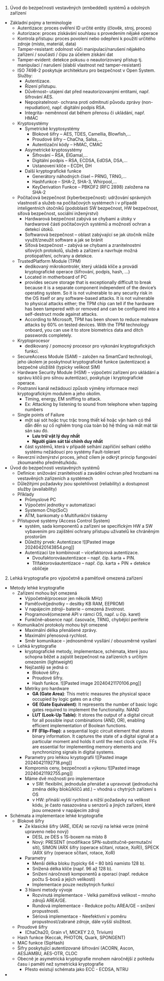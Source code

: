 1. Úvod do bezpečnosti vestavěných (embedded) systémů a odolných zařízení
- Základní pojmy a terminologie
	- Autentizace: proces ověření ID určité entity (člověk, stroj, proces)
	- Autorizace: proces získávání souhlasu s provedením nějaké operace
	- Kontrola přístupu: proces povolení nebo odepření k použití určitého zdroje (místo, materiál, data)
	- Tamper-resistant: odolnost vůči manipulaci/narušení nějakého zařízení / součásti / čipu za účelem získání dat
	- Tamper-evident: detekce pokusu o neautorizovaný přístup tj. manipulaci / narušení (slabší vlastnost než tamper-resistant)
	- ISO 7498-2 poskytuje architekturu pro bezpečnost v Open System. Služby:
		- Autentizace. 
		- Řízení přístupu. 
		- Důvěrnost– utajení dat před neautorizovanými entitami, např. šifrování AES. 
		- Nepopiratelnost- ochrana proti odmítnutí původu zprávy (non-repudiation), např. digitální podpis RSA. 
		- Integrita- neměnnost dat během přenosu či ukládání, např. HMAC
	- Kryptosystémy
		- Symetrické kryptosystémy
			- Blokové šifry – AES, TDES, Camellia, Blowfish,… 
			- Proudové šifry – ChaCha, Salsa,… 
			- Autentizační kódy – HMAC, CMAC
		- Asymetrické kryptosystémy
			- Šifrování – RSA, ElGamal,… 
			- Digitální podpis – RSA, ECDSA, EdDSA, DSA,… 
			- Ustanovení klíče – ECDH, DH
		- Další kryptografické funkce
			- Generátory náhodných čísel – PRNG, TRNG,… 
			- Hashfunkce – SHA-2, SHA-3, Whirpool,… 
			- KeyDerivation Funkce – PBKDF2 (RFC 2898) založena na SHA-2
	- Počítačová bezpečnost (kyberbezpečnost): udržování správných vlastností a služeb na počítačových systémech i v případě inteligentních útočníků (podoblasti SW bezpečnost, HW bezpečnost, síťová bezpečnost, sociální inženýrství)
		- Hardwarová bezpečnost zabývá se chybami a útoky v hardwarové části počítačových systémů a možností ochran a detekcí útoků.
		- Softwarová bezpečnost – oblast zabývající se jak útočník může využít/zneužít software a jak se bránit
		- Síťová bezpečnost – zabývá se chybami a zranitelnostmi síťových protokolů, služeb a zařízení a navrhuje možná protiopatření, ochrany a detekce.
	- TrustedPlatform Module (TPM)
		- dedikovaný mikrokontrolér, který ukládá klíče a provádí kryptografické operace (šifrování, podpis, hash, …)
		- Located in motherboard of PC
		- provides secure storage that is exceptionally difficult to break because it is a separate component independent of the device’s operating system. So it is not vulnerable to any security risk in the OS itself or any software-based attacks. It is not vulnerable to physical attacks either; the TPM chip can tell if the hardware has been tampered with or removed and can be configured into a self-destruct mode against attacks.
		- According to Microsoft, TPM has been shown to reduce malware attacks by 60% on tested devices. With the TPM technology onboard, you can use it to store biometrics data and ditch passwords completely.
	- Kryptoprocesor
		- dedikovaný / pomocný procesor pro vykonání kryptografických funkcí.
	- SecureAccess Module (SAM) – založen na SmartCard technologii, jeho úkolem je poskytnout kryptografické funkce (autentizace) a bezpečné uložiště (typicky velikost SIM)
	- Hardware Security Module (HSM) – výpočetní zařízení pro ukládání a správu klíčů pro silnou autentizaci, poskytuje i kryptografické operace.
	- Postranní kanál nežádoucí způsob výměny informace mezi kryptografickým modulem a jeho okolím.
		- Timing, energy, EM sniffing to attack.
		- Ex: Attacking by listening to sound from telephone when tapping numbers
	- Single points of Failure
		- một sai sót hoặc trục trặc trong thiết kế hoặc vận hành có thể dẫn đến sự cố nghiêm trọng của toàn bộ hệ thống và mất mát tài sản sau đó.
			- **Lưu trữ vật lý duy nhất**
			- **Người giám sát tài chính duy nhất**
		- část systémů, která v případě selhání zapříčiní selhaní celého systému nežádoucí pro systémy Fault-tolerant
	- Reverzní inženýrství proces, jehož cílem je odkrýt princip fungování zkoumaného předmětu/kódu.
- Úvod do bezpečnosti vestavěných systémů
	- Definice: snižování zranitelností a zavádění ochran před hrozbami na vestavěných zařízeních a systémech
	- Důležitými požadavky jsou spolehlivost (reliability) a dostupnost služby (availability)
	- Příklady
		- Průmyslové PC
		- Výpočetní jednotky v automatizaci
		- Systemon Chip(SoC)
		- ATM, bankomaty o Multifunkční tiskárny
	- Přístupové systémy (Access Control System)
		- systém, sada komponentů a zařízení se specifickým HW a SW vybavením pro zajištění ochrany přístupu uživatelů ke chráněným prostorům
		- Důležitý prvek: Autentizace
		![[Pasted image 20240420143854.png]]
		- Autentizaci lze kombinovat – vícefaktorová autentizace. 
			- Dvoufaktorováautentizace – např. čip. karta + PIN. 
			- Třífaktorováautentizace – např. čip. karta + PIN + detekce obličeje
2. Lehká kryptografie pro výpočetně a paměťově omezená zařízení
- Metody lehké kryptografie
	- Zařízení mohou být omezená
		- Výpočetně(procesor jen několik MHz)
		- Paměťově(jednotky – desítky KB RAM, EEPROM)
		- V napájecím zdroji– baterie – omezená životnost. 
		- Programově(omezené API v rámci OS, např. u čip. karet)
		- Funkčně–absence např. časovače, TRNG, chybějící periferie
	- Komunikační protokoly mohou být omezené
		- Maximální délka přenášené zprávy. 
		- Maximální přenosová rychlost.
		- Směr komunikace – jednosměrné vysílání / obousměrné vysílaní 
	- Lehká kryptografie
		- kryptografické metody, implementace, schémata, které jsou schopna běžet a zajistit bezpečnost na zařízeních s určitým omezením (lightweight)
		- Nejčastěji se jedná o:
			- Blokové šifry. 
			- Proudové šifry. 
			- Hash funkce.
		![[Pasted image 20240421170106.png]]
		- Metriky pro hardware
			- **GA (Gate Area)**: This metric measures the physical space occupied by logic gates on a chip
			- **GE (Gate Equivalent)**: It represents the number of basic logic gates required to implement the functionality. NAND
			- **LUT (Look-Up Table)**: It stores the output of a digital circuit for all possible input combinations (AND, OR), enabling efficient implementation of Boolean functions.
			- **FF (Flip-Flop)**: a sequential logic circuit element that stores binary information. It captures the state of a digital signal at a particular moment and holds it until the next clock cycle. FFs are essential for implementing memory elements and synchronizing signals in digital systems.
		- Parametry pro lehkou kryptografii
		![[Pasted image 20240421192718.png]]
		- Kompromis ceny, bezpečnosti a výkonu
		![[Pasted image 20240421192755.png]]
		- Máme dvě možnosti pro implementace
			- v SW: flexibilní, jednoduše přenášet a upravovat (jednoduchá změna délky bloků/klíčů atd.) – vhodná u chytrých zařízení s OS
			- v HW: přináší vyšší rychlost a nižší požadavky na velikost kódu,  je často nasazována u senzorů a jiných zařízení, které jsou omezené v napájecím zdroji
- Schémata a implementace lehké kryptografie
	- Blokové šifry
		- Ze klasické šifry (ARE, IDEA) se rozvíjí na lehké verze (mírně upraveno nebo nový)
			- DESL ze DES s 1S-boxem na místo 8
			- Nový: PRESENT (modifikace SPN-substitučně-permutační síti), SIMON (ARX šifry (operace sčítaní, rotace, XoR)), SPECK (ARX šifry (operace sčítaní, rotace, XoR)
		- Parametry
			- Menší délka bloku (typicky 64 – 80 bitů namísto 128 b). 
			- Snížená délka klíče (např. 96 až 128 b). 
			- Snížení náročnosti komponentů a operací (např. redukce počtu S-boxů a jejich velikosti)
			- Implementace pouze nezbytných funkcí
		- 3 hlavní metody vývoje
			- Rozvinutá implementace - Velká paměťová velikost – mnoho zdrojů AREA/GE.
			- Rundová implementace - Redukce počtu AREA/GE – snížení propustnosti.
			- Sériová implementace - Neefektivní v poměru propustnost/zabrané zdroje, dále vyšší složitost.
	- Proudové šifry
		- (ChaCha20, Grain v1, MICKEY 2.0, Trivium)
	- Hash funkce (Keccak, PHOTON, Quark, SPONGENT)
	- MAC funkce (SipHash)
	- Šifry poskytující autentizované šifrování (ACORN, Ascon, AESJAMBU, AES-OTR, CLOC
	- Obecně je asymetrická kryptografie mnohem náročnější z pohledu času i paměti než symetrická kryptografie
		- Přesto existují schémata jako ECC - ECDSA, NTRU
- 